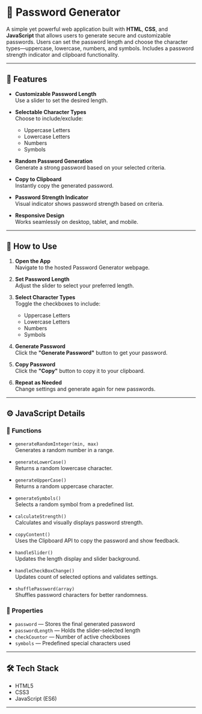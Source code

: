 # 🔐 Password Generator

A simple yet powerful web application built with **HTML**, **CSS**, and **JavaScript** that allows users to generate secure and customizable passwords. Users can set the password length and choose the character types—uppercase, lowercase, numbers, and symbols. Includes a password strength indicator and clipboard functionality.

---

## 🚀 Features

- **Customizable Password Length**  
  Use a slider to set the desired length.

- **Selectable Character Types**  
  Choose to include/exclude:
  - Uppercase Letters  
  - Lowercase Letters  
  - Numbers  
  - Symbols

- **Random Password Generation**  
  Generate a strong password based on your selected criteria.

- **Copy to Clipboard**  
  Instantly copy the generated password.

- **Password Strength Indicator**  
  Visual indicator shows password strength based on criteria.

- **Responsive Design**  
  Works seamlessly on desktop, tablet, and mobile.

---

## 📘 How to Use

1. **Open the App**  
   Navigate to the hosted Password Generator webpage.

2. **Set Password Length**  
   Adjust the slider to select your preferred length.

3. **Select Character Types**  
   Toggle the checkboxes to include:
   - Uppercase Letters  
   - Lowercase Letters  
   - Numbers  
   - Symbols

4. **Generate Password**  
   Click the **"Generate Password"** button to get your password.

5. **Copy Password**  
   Click the **"Copy"** button to copy it to your clipboard.

6. **Repeat as Needed**  
   Change settings and generate again for new passwords.

---

## ⚙️ JavaScript Details

### 📌 Functions

- `generateRandomInteger(min, max)`  
  Generates a random number in a range.

- `generateLowerCase()`  
  Returns a random lowercase character.

- `generateUpperCase()`  
  Returns a random uppercase character.

- `generateSymbols()`  
  Selects a random symbol from a predefined list.

- `calculateStrength()`  
  Calculates and visually displays password strength.

- `copyContent()`  
  Uses the Clipboard API to copy the password and show feedback.

- `handleSlider()`  
  Updates the length display and slider background.

- `handleCheckBoxChange()`  
  Updates count of selected options and validates settings.

- `shufflePassword(array)`  
  Shuffles password characters for better randomness.

### 📌 Properties

- `password` — Stores the final generated password  
- `passwordLength` — Holds the slider-selected length  
- `checkCountor` — Number of active checkboxes  
- `symbols` — Predefined special characters used

---

## 🛠️ Tech Stack

- HTML5  
- CSS3  
- JavaScript (ES6)

---


